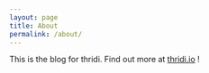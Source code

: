 ```yaml
---
layout: page
title: About
permalink: /about/
---
```


This is the blog for thridi. Find out more at [thridi.io](http://thridi.io) !
